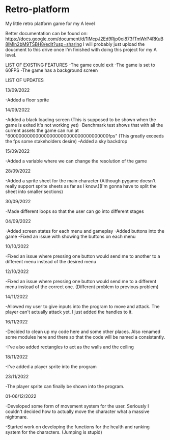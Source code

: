 # Retro-platform
 My little retro platform game for my A level

Better documentation can be found on:
https://docs.google.com/document/d/1lMcpJ2Ed9Rjp0oi873fTmWrP4RKuB8lMln2bM9TSBH8/edit?usp=sharing
I will probably just upload the doucment to this drive once I'm finished with doing this project for my A level.

LIST OF EXISTING FEATURES
-The game could exit
-The game is set to 60FPS
-The game has a background screen

LIST OF UPDATES

13/09/2022

-Added a floor sprite

14/09/2022

-Added a black loading screen (This is supposed to be shown when the game is exited it's not working yet)
-Benchmark test shows that with all the current assets the game can run at "600000000000000000000000000000000000fps" (This greatly exceeds the fps some stakeholders desire)
-Added a sky backdrop

15/09/2022

-Added a variable where we can change the resolution of the game

28/09/2022

-Added a sprite sheet for the main character (Although pygame doesn't really support sprite sheets as far as I know.)(I'm gonna have to split the sheet into smaller sections)

30/09/2022

-Made different loops so that the user can go into different stages

04/09/2022

-Added screen states for each menu and gameplay
-Added buttons into the game
-Fixed an issue with showing the buttons on each menu

10/10/2022

-Fixed an issue where pressing one button would send me to another to a different menu instead of the desired menu

12/10/2022

-Fixed an issue where pressing one button would send me to a different menu instead of the correct one. (Different problem to previous problem)

14/11/2022

-Allowed my user to give inputs into the program to move and attack. The player can't actually attack yet. I just added the handles to it.

16/11/2022

-Decided to clean up my code here and some other places. Also renamed some modules here and there so that the code will be named a consistantly.

-I've also added rectangles to act as the walls and the ceiling

18/11/2022

-I've added a player sprite into the program

23/11/2022

-The player sprite can finally be shown into the program.

01-06/12/2022

-Developed some form of movement system for the user. Seriously I couldn't decided how to actually move the character what a massive nightmare. 

-Started work on developing the functions for the health and ranking system for the characters. (Jumping is  stupid)
